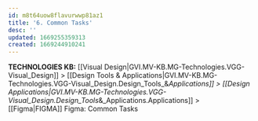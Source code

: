 ```yaml
---
id: m8t64uow8flavurwwp81az1
title: '6. Common Tasks'
desc: ''
updated: 1669255359313
created: 1669244910241
---
```

<span class="BreadCrumbTrail Smallest">**TECHNOLOGIES KB:** [[Visual Design|GVI.MV-KB.MG-Technologies.VGG-Visual_Design]] > [[Design Tools & Applications|GVI.MV-KB.MG-Technologies.VGG-Visual_Design.Design_Tools_&_Applications]] > [[Design Applications|GVI.MV-KB.MG-Technologies.VGG-Visual_Design.Design_Tools_&_Applications.Applications]] > [[Figma|FIGMA]]</span>
<span class="TitleLine">
<span class="TitlePreface Normal Larger Lighter">Figma:</span>
<span class="Title">Common Tasks</span>
</span><div class="Divider"></div>
<!-- ----------------------------------------------------------------------- -->
 

